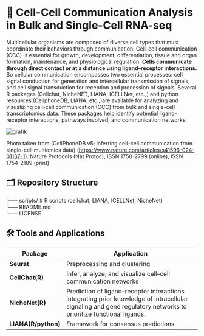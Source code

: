 # 🔬 Cell-Cell Communication Analysis in Bulk and Single-Cell RNA-seq
Multicellular organisms are composed of diverse cell types that must coordinate their behaviors through communication. Cell–cell communication (CCC) is essential for growth, 
development, differentiation, tissue and organ formation, maintenance, and physiological regulation. 
**Cells communicate through direct contact or at a distance using ligand–receptor interactions.** 
So cellular communication encompasses two essential processes: cell signal conduction for generation and intercellular transmission of signals, 
and cell signal transduction for reception and procession of signals.
Several R packages (Cellchat, NicheNET, LIANA, ICELLNet, etc.,) and python resources (CellphoneDB, LIANA, etc.,)are available for analyzing and visualizing cell-cell communication (CCC) from bulk and single-cell transcriptomics data. 
These packages help identify potential ligand-receptor interactions, pathways involved, and communication networks.

![grafik](https://github.com/user-attachments/assets/f9e5cb39-91ff-442b-8d1e-06d7f3cfdc2c)

Photo taken from (CellPhoneDB v5: inferring cell–cell communication from single-cell multiomics data) (https://www.nature.com/articles/s41596-024-01137-1).
Nature Protocols (Nat Protoc), ISSN 1750-2799 (online), ISSN 1754-2189 (print)

## 🗂 Repository Structure

├── scripts/ # R scripts (cellchat, LIANA, ICELLNet, NicheNet)  
└── README.md  
└── LICENSE

## 🛠 Tools and Applications

| Package            | Application                  |
|--------------------|------------------------------|
| **Seurat**         |Preprocessing and clustering |
| **CellChat(R)**    |Infer, analyze, and visualize cell–cell communication networks |
| **NicheNet(R)**    |Prediction of ligand–receptor interactions integrating prior knowledge of intracellular signaling and gene regulatory networks to prioritize functional ligands. |
| **LIANA(R/python)**        | Framework for consensus predictions. |


